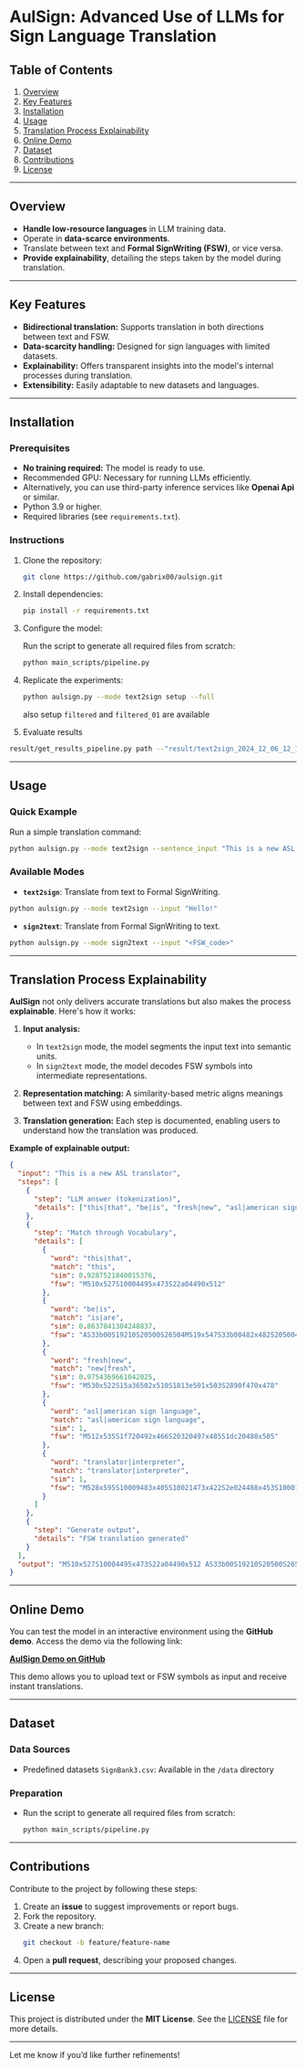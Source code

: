 # **AulSign: Advanced Use of LLMs for Sign Language Translation**

## **Table of Contents**

1. [Overview](#overview)
2. [Key Features](#key-features)
3. [Installation](#installation)
4. [Usage](#usage)
5. [Translation Process Explainability](#translation-process-explainability)
6. [Online Demo](#online-demo)
7. [Dataset](#dataset)
8. [Contributions](#contributions)
9. [License](#license)

---

## **Overview**

* **Handle low-resource languages** in LLM training data.
* Operate in **data-scarce environments**.
* Translate between text and **Formal SignWriting (FSW)**, or vice versa.
* **Provide explainability**, detailing the steps taken by the model during translation.

---

## **Key Features**

* **Bidirectional translation:** Supports translation in both directions between text and FSW.
* **Data-scarcity handling:** Designed for sign languages with limited datasets.
* **Explainability:** Offers transparent insights into the model's internal processes during translation.
* **Extensibility:** Easily adaptable to new datasets and languages.

---

## **Installation**

### **Prerequisites**

* **No training required:** The model is ready to use.
* Recommended GPU: Necessary for running LLMs efficiently.
* Alternatively, you can use third-party inference services like **Openai Api** or similar.
* Python 3.9 or higher.
* Required libraries (see `requirements.txt`).

### **Instructions**

1. Clone the repository:

   ```bash
   git clone https://github.com/gabrix00/aulsign.git
   ```
2. Install dependencies:

   ```bash
   pip install -r requirements.txt
   ```
3. Configure the model:

   Run the script to generate all required files from scratch:

   ```bash
   python main_scripts/pipeline.py
   ```
4. Replicate the experiments:

   ```bash
   python aulsign.py --mode text2sign setup --full
   ```

   also setup `filtered` and `filtered_01` are available
5. Evaluate results

```bash
result/get_results_pipeline.py path --"result/text2sign_2024_12_06_12_17/result_2024_12_06_12_17.csv"
```

---

## **Usage**

### **Quick Example**

Run a simple translation command:

```bash
python aulsign.py --mode text2sign --sentence_input "This is a new ASL translator" 
```

### **Available Modes**

* **`text2sign`**: Translate from text to Formal SignWriting.

```bash
python aulsign.py --mode text2sign --input "Hello!"
```

* **`sign2text`**: Translate from Formal SignWriting to text.

```bash
python aulsign.py --mode sign2text --input "<FSW_code>"
```

---

## **Translation Process Explainability**

**AulSign** not only delivers accurate translations but also makes the process **explainable**. Here's how it works:

1. **Input analysis:**

   * In `text2sign` mode, the model segments the input text into semantic units.
   * In `sign2text` mode, the model decodes FSW symbols into intermediate representations.
2. **Representation matching:** A similarity-based metric aligns meanings between text and FSW using embeddings.
3. **Translation generation:** Each step is documented, enabling users to understand how the translation was produced.

**Example of explainable output:**

```json
{
  "input": "This is a new ASL translator",
  "steps": [
    {
      "step": "LLM answer (tokenization)",
      "details": ["this|that", "be|is", "fresh|new", "asl|american sign language", "translator|interpreter"]
    },
    {
      "step": "Match through Vocabulary",
      "details": [
        {
          "word": "this|that", 
          "match": "this", 
          "sim": 0.9287521840015376, 
          "fsw": "M510x527S10004495x473S22a04490x512"
        },
        {
          "word": "be|is", 
          "match": "is|are", 
          "sim": 0.8637841304248837, 
          "fsw": "AS33b00S19210S20500S26504M519x547S33b00482x482S20500466x512S26504464x532S19210498x511"
        },
        {
          "word": "fresh|new", 
          "match": "new|fresh", 
          "sim": 0.9754369661042025, 
          "fsw": "M530x522S15a36502x510S1813e501x503S2890f470x478"
        },
        {
          "word": "asl|american sign language", 
          "match": "asl|american sign language", 
          "sim": 1, 
          "fsw": "M512x535S1f720492x466S20320497x485S1dc20488x505"
        },
        {
          "word": "translator|interpreter", 
          "match": "translator|interpreter", 
          "sim": 1, 
          "fsw": "M528x595S10009483x405S10021473x422S2e024488x453S10001491x488S10029493x504S15a48477x548S15a40515x548S22a14476x580S22a04515x580"
        }
      ]
    },
    {
      "step": "Generate output",
      "details": "FSW translation generated"
    }
  ],
  "output": "M510x527S10004495x473S22a04490x512 AS33b00S19210S20500S26504M519x547S33b00482x482S20500466x512S26504464x532S19210498x511 M530x522S15a36502x510S1813e501x503S2890f470x478 M512x535S1f720492x466S20320497x485S1dc20488x505 M528x595S10009483x405S10021473x422S2e024488x453S10001491x488S10029493x504S15a48477x548S15a40515x548S22a14476x580S22a04515x580"
}

```

---

## **Online Demo**

You can test the model in an interactive environment using the **GitHub demo**. Access the demo via the following link:

[**AulSign Demo on GitHub**](https://github.com/your-username/aulsign-demo)

This demo allows you to upload text or FSW symbols as input and receive instant translations.

---

## **Dataset**

### **Data Sources**

* Predefined datasets `SignBank3.csv`: Available in the `/data` directory

### **Preparation**

* Run the script to generate all required files from scratch:

  ```bash
  python main_scripts/pipeline.py
  ```

---

## **Contributions**

Contribute to the project by following these steps:

1. Create an **issue** to suggest improvements or report bugs.
2. Fork the repository.
3. Create a new branch:
   ```bash
   git checkout -b feature/feature-name
   ```
4. Open a **pull request**, describing your proposed changes.

---

## **License**

This project is distributed under the **MIT License**. See the [LICENSE](https://github.com/your-username/aulsign/LICENSE) file for more details.

---

Let me know if you’d like further refinements!
